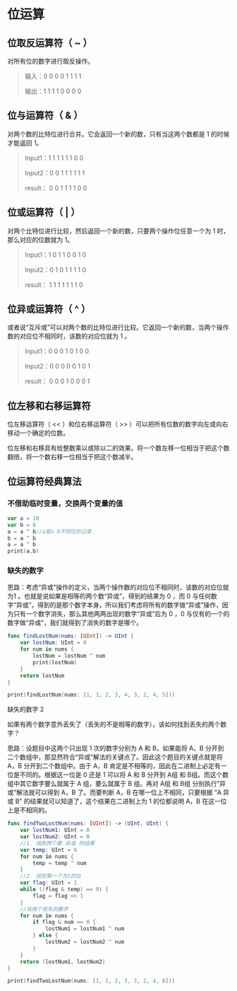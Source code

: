 # 位运算

## 位取反运算符（ ~ ）

对所有位的数字进行取反操作。

>输入：0 0 0 0 1 1 1 1 
>
>输出：1 1 1 1 0 0 0 0 

## 位与运算符（ & ）

对两个数的比特位进行合并。它会返回一个新的数，只有当这两个数都是 1 的时候才能返回 1。 

>Input1：1 1 1 1 1 1 0 0 
>
>Input2：0 0 1 1 1 1 1 1 
>
>result： 0 0 1 1 1 1 0 0

## 位或运算符（ | ）

对两个比特位进行比较，然后返回一个新的数，只要两个操作位任意一个为 1 时，那么对应的位数就为 1。

>Input1：1 0 1 1 0 0 1 0 
>
>Input2：0 1 0 1 1 1 1 0 
>
>result： 1 1 1 1 1 1 1 0

## 位异或运算符（ ^ ）

或者说“互斥或”可以对两个数的比特位进行比较。它返回一个新的数，当两个操作数的对应位不相同时，该数的对应位就为 1 。

>Input1：0 0 0 1 0 1 0 0 
>
>Input2：0 0 0 0 0 1 0 1 
>
>result： 0 0 0 1 0 0 0 1

## 位左移和右移运算符

位左移运算符（ << ）和位右移运算符（ >> ）可以把所有位数的数字向左或向右移动一个确定的位数。

位左移和右移具有给整数乘以或除以二的效果。将一个数左移一位相当于把这个数翻倍，将一个数右移一位相当于把这个数减半。

## 位运算符经典算法

### 不借助临时变量，交换两个变量的值

```swift
var a = 10
var b = 8
a = a ^ b//a是a b不同位的记录
b = a ^ b
a = a ^ b
print(a,b)
```

### 缺失的数字

思路：考虑“异或”操作的定义，当两个操作数的对应位不相同时，该数的对应位就为1 。也就是说如果是相等的两个数“异或”，得到的结果为 0 ，而 0 与任何数字“异或”，得到的是那个数字本身。所以我们考虑将所有的数字做“异或”操作，因为只有一个数字消失，那么其他两两出现的数字“异或”后为 0 ，0 与仅有的一个的数字做“异或”，我们就得到了消失的数字是哪个。

```swift
func findLostNum(nums: [UInt]) -> UInt {
    var lostNum: UInt = 0
    for num in nums {
        lostNum = lostNum ^ num
        print(lostNum)
    }
    return lostNum
}

print(findLostNum(nums: [1, 1, 2, 3, 4, 3, 2, 4, 5]))
```

缺失的数字 2

如果有两个数字意外丢失了（丢失的不是相等的数字），该如何找到丢失的两个数字？

思路：设题目中这两个只出现 1 次的数字分别为 A 和 B，如果能将 A，B 分开到二个数组中，那显然符合“异或”解法的关键点了。因此这个题目的关键点就是将 A，B 分开到二个数组中。由于 A，B 肯定是不相等的，因此在二进制上必定有一位是不同的。根据这一位是 0 还是 1 可以将 A 和 B 分开到 A组 和 B组。而这个数组中其它数字要么就属于 A 组，要么就属于 B 组。再对 A组 和 B组 分别执行“异或”解法就可以得到 A，B 了。而要判断 A，B 在哪一位上不相同，只要根据 “A 异或 B” 的结果就可以知道了，这个结果在二进制上为 1 的位都说明 A，B 在这一位上是不相同的。

```swift
func findTwoLostNum(nums: [UInt]) -> (UInt, UInt) {
    var lostNum1: UInt = 0
    var lostNum2: UInt = 0
    //1. 找到两个数 异或 的结果
    var temp: UInt = 0
    for num in nums {
        temp = temp ^ num
    }
    //2. 找到第一个为1的位
    var flag: UInt = 1
    while ((flag & temp) == 0) {
        flag = flag << 1
    }
    //找两个丢失的数字
    for num in nums {
        if flag & num == 0 {
            lostNum1 = lostNum1 ^ num
        } else {
            lostNum2 = lostNum2 ^ num
        }
    }
    return (lostNum1, lostNum2)
}

print(findTwoLostNum(nums: [1, 1, 2, 3, 3, 2, 4, 6]))
```

